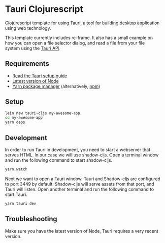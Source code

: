 # Tauri Clojurescript

Clojurescript template for using [Tauri](https://github.com/tauri-apps/tauri), a
tool for building desktop application using web technology.

This template currently includes re-frame. It also has a small example on how
you can open a file selector dialog, and read a file from your file system using
the [Tauri API](https://github.com/tauri-apps/tauri/wiki/11.-API).

## Requirements

* [Read the Tauri setup guide](https://tauri.studio/en/docs/getting-started/intro/#setting-up-your-environment)
* [Latest version of Node](https://nodejs.org/)
* [Yarn package manager](https://yarnpkg.com/) (alternatively, [npm](https://www.npmjs.com/))

## Setup

```sh
lein new tauri-cljs my-awesome-app
cd my-awesome-app
yarn deps
```

## Development

In order to run Tauri in development, you need to start a webserver that serves
HTML. In our case we will use shadow-cljs. Open a terminal window and run the
following command to start shadow-cljs.

```sh
yarn watch
```

Next we want to open a Tauri window. Tauri and Shadow-cljs are configured to
port 3449 by default. Shadow-cljs will serve assets from that port, and Tauri
will listen. Open another terminal and run the following command to start Tauri.

```sh
yarn tauri dev
```


## Troubleshooting

Make sure you have the latest version of Node, Tauri requires a very recent
version.
